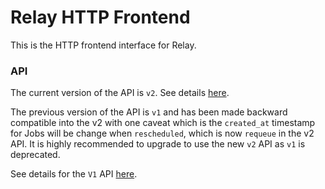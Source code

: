 # Relay HTTP Frontend

This is the HTTP frontend interface for Relay.


### API
The current version of the API is `v2`. See details [here](./V2-API.md).

The previous version of the API is `v1` and has been made backward compatible into the v2 with one caveat which is the `created_at` timestamp for Jobs will be change when `rescheduled`, which is now `requeue` in the v2 API.
It is highly recommended to upgrade to use the new `v2` API as `v1` is deprecated.

See details for the `V1` API [here](./V1-API.md).